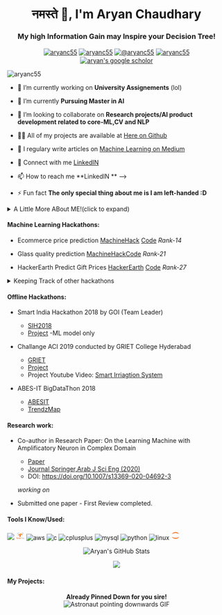 <h1 align="center"> नमस्ते 👋, I'm Aryan Chaudhary</h1>
<h3 align="center">My high Information Gain may Inspire your Decision Tree!</h3>

<p align="center">
<a href="https://twitter.com/datasenseiaryan" target="blank"><img align="center" src="https://cdn.jsdelivr.net/npm/simple-icons@3.0.1/icons/twitter.svg" alt="aryanc55" height="20" width="20" /></a>
<a href="https://kaggle.com/aryanc55" target="blank"><img align="center" src="https://cdn.jsdelivr.net/npm/simple-icons@3.0.1/icons/kaggle.svg" alt="aryanc55" height="20" width="20" /></a>
<a href="https://medium.com/@datasenseiaryan" target="blank"><img align="center" src="https://cdn.jsdelivr.net/npm/simple-icons@3.0.1/icons/medium.svg" alt="@aryanc55" height="20" width="20" /></a>
<!--  <a href="https://www.youtube.com/channel/UCR_vDHQE_whTxKHPeylhtOw" target="blank"><img align="center" src="https://cdn.jsdelivr.net/npm/simple-icons@3.0.1/icons/youtube.svg" alt="aryanc55" height="20" width="20" /></a> -->
<a href="https://www.linkedin.com/in/aryanchaudharyiiitd/" target="blank"><img align="center" src="https://cdn.jsdelivr.net/npm/simple-icons@3.0.1/icons/linkedin.svg" alt="aryanc55" height="20" width="20" /></a>
<a href="https://scholar.google.co.uk/citations?user=SqBITcUAAAAJ&hl=en" target="blank"><img align="center" src="https://cdn.jsdelivr.net/npm/simple-icons@3.0.1/icons/googlescholar.svg"  alt="aryan's google scholor" height="20" width="20"/></a>
</p>




<p align="left"> <img src="https://komarev.com/ghpvc/?username=aryanc55" alt="aryanc55" /> </p>

- 🔭 I’m currently working on **University Assignements** (lol)

- 🌱 I’m currently **Pursuing Master in AI**

- 👯 I’m looking to collaborate on **Research projects/AI product development related to core-ML,CV and NLP**

- 👨‍💻 All of my projects are available at [Here on Github](https://github.com/datasenseiaryan)

- 📝 I regulary write articles on [Machine Learning on Medium](https://medium.com/@datasenseiaryan)

- 💬 Connect with me [LinkedIN](https://www.linkedin.com/in/aryanchaudharyiiitd/)

- 📫 How to reach me **LinkedIN ** -->

- ⚡ Fun fact **The only special thing about me is I am left-handed :D**

<details>

<summary>A Little More ABout ME!(click to expand)</summary>
<p align="left">  
<strong> Strong engineering professional pursuing Masters from IIIT Delhi with a B.tech focused on Information Technology from AJAY
KUMAR GARG ENGINEERING COLLEGE. Research-oriented, interested in Machine Learning, skilled in
Github, Big Data basics (setup/adminitration), SQL, Linux along with strong theoratical basics in DSA, operating system, and computer networks. 
</strong></p>  

</details>



#### Machine Learning Hackathons:

- Ecommerce price prediction [MachineHack](https://www.machinehack.com/hackathons/ecommerce_price_prediction_weekend_hackathon_8) [Code](https://github.com/aryanc55/MachineHackE-Commerce) *Rank-14*

- Glass quality prediction [MachineHack](https://www.machinehack.com/hackathons/glass_quality_prediction_weekend_hackathon_6)[Code](https://github.com/aryanc55/MachinehackGlassQualityPrediction) *Rank-21*

- HackerEarth Predict Gift Prices [HackerEarth](https://www.hackerearth.com/challenges/competitive/hackerearth-machine-learning-challenge-predict-price-good-friday-gifts/) [Code](https://github.com/aryanc55/HackerEarthPredictGiftPrices) *Rank-27*

<details>
<summary>Keeping Track of other hackathons </summary>

*Machine Hack*

- Merchandise Popularity Prediction [MachineHack](https://www.machinehack.com/hackathons/merchandise_popularity_prediction_challenge/overview)[Code](https://github.com/aryanc55/MachineHackMerchandisePrediction) *Rank-42*
- Odi match winner [MachineHack](https://www.machinehack.com/hackathons/odi_match_winner_weekend_hackathon_9)[Code](https://github.com/aryanc55/MachineHackODIMatchWinner) *Rank-41*

- Food quality assessment women in ai hackathon [MachineHack](https://www.machinehack.com/hackathons/food_quality_assessment_women_in_ai_hackathon) [Code](https://github.com/aryanc55/MachineHackFoodQuality)  *Rank-49*

- Used electronics price prediction [MachineHack](https://www.machinehack.com/hackathons/used_electronics_price_prediction_weekend_hackathon_7) [Code](https://github.com/aryanc55/MachineHackElectronicPrice) *Rank-61*


*DPhi*

- DPhi Datathon 24 Tinder Match Prediction [DPHI](https://dphi.tech/practice/challenge/60#problem) [Code](https://github.com/aryanc55/DPHITinderData) *Rank-10*


*Analytics Vidhya*

- LTFS FINHACK3 [Analytics Vidhya](https://datahack.analyticsvidhya.com/contest/ltfs-data-science-finhack-3/#LeaderBoard) [Code](https://github.com/aryanc55/LTFSDSFinHack3) *Rank-249*


*HackerEarth*

- Yet to participate/upload

*Kaggle*

- Yet to participate/upload

*Zindi*
- Yet to participate/upload

</details>

#### Offline Hackathons:

- Smart India Hackathon 2018 by GOI (Team Leader) 
  - [SIH2018](https://www.sih.gov.in/sih2018Software#disSIH2)
  - [Project](https://www.sih.gov.in/sih2018Software#disSIH2) -ML model only

- Challange ACI 2019 conducted by GRIET College Hyderabad
  - [GRIET](http://www.griet.ac.in/news_events.php?id=44)
  - [Project](https://github.com/aryanc55/Challenge-ACI)
  - Project Youtube Video: [Smart Irriagtion System](https://youtu.be/dZ_-BTc-ZrI) 

- ABES-IT BigDataThon 2018
  - [ABESIT](https://abesit.in/events/day-1-3-days-bigdatathon18/)
  - [TrendzMap](https://github.com/aryanc55/TrendzMap)

#### Research work:

- Co-author in Research Paper: On the Learning Machine with Amplificatory Neuron in Complex Domain 
  - [Paper](https://link.springer.com/article/10.1007/s13369-020-04692-3)
  - [Journal Springer,Arab J Sci Eng (2020)](https://www.springer.com/journal/13369) 
  - DOI: https://doi.org/10.1007/s13369-020-04692-3 

  *working on*
- Submitted one paper - First Review completed.




#### Tools I Know/Used:

<p align="left">
  
  <img height="20" src="https://pytorch.org/assets/images/pytorch-logo.png">
  <img height="20" src="https://raw.githubusercontent.com/github/explore/80688e429a7d4ef2fca1e82350fe8e3517d3494d/topics/tensorflow/tensorflow.png">
  <img src="https://devicons.github.io/devicon/devicon.git/icons/amazonwebservices/amazonwebservices-original-wordmark.svg" alt="aws" width="20" height="20"/>
  <img src="https://devicons.github.io/devicon/devicon.git/icons/c/c-original.svg" alt="c" width="20" height="20"/>
  <img src="https://devicons.github.io/devicon/devicon.git/icons/cplusplus/cplusplus-original.svg" alt="cplusplus" width="20" height="20"/> 
  <img src="https://devicons.github.io/devicon/devicon.git/icons/mysql/mysql-original-wordmark.svg" alt="mysql" width="20" height="20"/> 
  <img src="https://devicons.github.io/devicon/devicon.git/icons/python/python-original-wordmark.svg" alt="python" width="20" height="20"/>
  <img src="https://devicons.github.io/devicon/devicon.git/icons/linux/linux-original.svg" alt="linux" width="20" height="20"/> 
  <img src="https://raw.githubusercontent.com/Delta456/Delta456/master/img/jupyter_notebook.png" alt="jupyter notebook logo" width="20" height="20"/>
  
</p>  


<p align="center">
<img src="https://github-readme-stats.vercel.app/api?username=datasenseiaryan&&show_icons=true&theme=radical&line_height=27&v=5" alt="Aryan's GitHub Stats" /> 
</p>

<p align="center"> 
<img src="https://github-readme-stats.vercel.app/api/top-langs/?username=datasenseiaryan&theme=radical&layout=compact" />
</p>


#### My Projects:
<p align="center">
<b>Already Pinned Down for you sire!</b></br>
<img alt="Astronaut pointing downwards GIF" src="https://media.giphy.com/media/Js7cqIkpxFy0bILFFA/giphy.gif">
</p>





